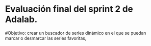 
# Evaluación final del sprint 2 de Adalab.

#Objetivo: crear un buscador de series dinámico en el que se puedan marcar o desmarcar las series favoritas,
